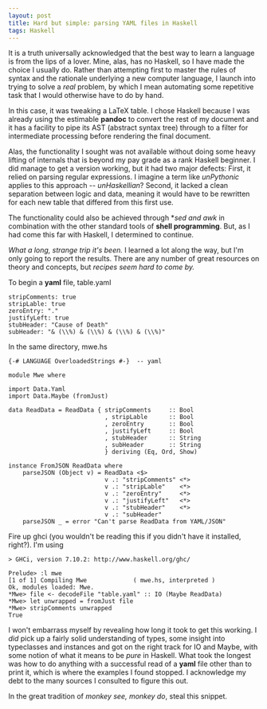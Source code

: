 ```yaml
---
layout: post
title: Hard but simple: parsing YAML files in Haskell
tags: Haskell
---
```


It is a truth universally acknowledged that the best way to learn a language is from the lips of a lover. Mine, alas, has no Haskell, so I have made the choice I usually do. Rather than attempting first to master the rules of syntax and the rationale underlying a new computer language, I launch into trying to solve a *real* problem, by which I mean automating some repetitive task that I would otherwise have to do by hand.

In this case, it was tweaking a LaTeX table. I chose Haskell because I was already using the estimable **pandoc** to convert the rest of my document and it has a facility to pipe its AST (abstract syntax tree) through to a filter for intermediate processing before rendering the final document.

Alas, the functionality I sought was not available without doing some heavy lifting of internals that is beyond my pay grade as a rank Haskell beginner. I did manage to get a version working, but it had two major defects: First, it relied on parsing regular expressions. I imagine a term like *unPythonic* applies to this approach -- *unHaskellian*? Second, it lacked a clean separation between logic and data, meaning it would have to be rewritten for each new table that differed from this first use.

The functionality could also be achieved through **sed and awk* in combination with the other standard tools of **shell programming**. But, as I had come this far with Haskell, I determined to continue.

*What a long, strange trip it's been.*  I learned a lot along the way, but I'm only going to report the results. There are any number of great resources on theory and concepts, but *recipes seem hard to come by.*

To begin a **yaml** file, table.yaml

	stripComments: true
	stripLable: true
	zeroEntry: "."
	justifyLeft: true
	stubHeader: "Cause of Death"
	subHeader: "& (\\%) & (\\%) & (\\%) & (\\%)"
	
In the same directory, mwe.hs

	{-# LANGUAGE OverloadedStrings #-}  -- yaml

	module Mwe where

	import Data.Yaml 
	import Data.Maybe (fromJust)

	data ReadData = ReadData { stripComments     :: Bool
							   , stripLable      :: Bool
							   , zeroEntry       :: Bool
							   , justifyLeft     :: Bool
							   , stubHeader      :: String
							   , subHeader       :: String
							   } deriving (Eq, Ord, Show)

	instance FromJSON ReadData where
		parseJSON (Object v) = ReadData <$>
							   v .: "stripComments" <*>
							   v .: "stripLable"    <*>
							   v .: "zeroEntry"     <*>
							   v .: "justifyLeft"   <*>
							   v .: "stubHeader"    <*>
							   v .: "subHeader" 
		parseJSON _ = error "Can't parse ReadData from YAML/JSON"

Fire up ghci (you wouldn't be reading this if you didn't have it installed, right?). I'm using

	> GHCi, version 7.10.2: http://www.haskell.org/ghc/

	Prelude> :l mwe
	[1 of 1] Compiling Mwe             ( mwe.hs, interpreted )
	Ok, modules loaded: Mwe.
	*Mwe> file <- decodeFile "table.yaml" :: IO (Maybe ReadData)
	*Mwe> let unwrapped = fromJust file
	*Mwe> stripComments unwrapped
	True
	
I won't embarrass myself by revealing how long it took to get this working. I *did* pick up a fairly solid understanding of types, some insight into typeclasses and instances and got on the right track for IO and Maybe, with some notion of what it means to be *pure* in Haskell. What took the longest was how to do anything with a successful read of a **yaml** file other than to print it, which is where the examples I found stopped. I acknowledge my  debt to the many sources I consulted to figure this out.

In the great tradition of *monkey see, monkey do*, steal this snippet. 
